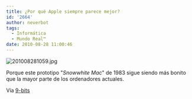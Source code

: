```yaml
---
title: ¿Por qué Apple siempre parece mejor?
id: '2664'
author: neverbot
tags:
  - Informática
  - Mundo Real™
date: 2010-08-28 11:00:46
---
```


![201008281059.jpg](./201008281059.jpg)

Porque este prototipo "_Snowwhite Mac_" de 1983 sigue siendo más bonito que la mayor parte de los ordenadores actuales.

Vía [9-bits](http://9-bits.com/post/461562729/snowwhite-mac-1983)